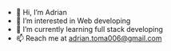 - 👋 Hi, I’m Adrian
- 👀 I’m interested in Web developing
- 🌱 I’m currently learning full stack developing
- 📫 Reach me at adrian.toma006@gmail.com
